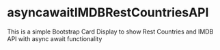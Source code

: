 # asyncawaitIMDBRestCountriesAPI
This is a simple Bootstrap Card Display to show Rest Countries and IMDB API with async await functionality

